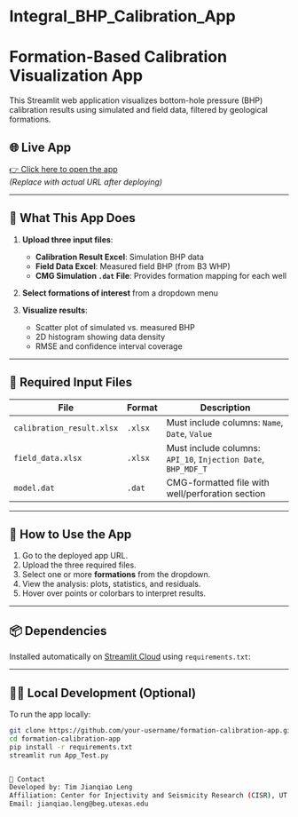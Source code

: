 # Integral_BHP_Calibration_App
# Formation-Based Calibration Visualization App

This Streamlit web application visualizes bottom-hole pressure (BHP) calibration results using simulated and field data, filtered by geological formations.

## 🌐 Live App

[👉 Click here to open the app](https://integralbhpcalibrationapp-e8jien3xeyr4z4kmf5zyta.streamlit.app/)  
*(Replace with actual URL after deploying)*

---

## 📂 What This App Does

1. **Upload three input files**:
   - **Calibration Result Excel**: Simulation BHP data
   - **Field Data Excel**: Measured field BHP (from B3 WHP)
   - **CMG Simulation `.dat` File**: Provides formation mapping for each well

2. **Select formations of interest** from a dropdown menu

3. **Visualize results**:
   - Scatter plot of simulated vs. measured BHP
   - 2D histogram showing data density
   - RMSE and confidence interval coverage

---

## 📄 Required Input Files

| File                         | Format     | Description                                             |
|------------------------------|------------|---------------------------------------------------------|
| `calibration_result.xlsx`    | `.xlsx`    | Must include columns: `Name`, `Date`, `Value`          |
| `field_data.xlsx`            | `.xlsx`    | Must include columns: `API_10`, `Injection Date`, `BHP_MDF_T` |
| `model.dat`                  | `.dat`     | CMG-formatted file with well/perforation section       |

---

## 🚀 How to Use the App

1. Go to the deployed app URL.
2. Upload the three required files.
3. Select one or more **formations** from the dropdown.
4. View the analysis: plots, statistics, and residuals.
5. Hover over points or colorbars to interpret results.

---

## 📦 Dependencies

Installed automatically on [Streamlit Cloud](https://streamlit.io/cloud) using `requirements.txt`:


---

## 👩‍💻 Local Development (Optional)

To run the app locally:

```bash
git clone https://github.com/your-username/formation-calibration-app.git
cd formation-calibration-app
pip install -r requirements.txt
streamlit run App_Test.py


📧 Contact
Developed by: Tim Jianqiao Leng
Affiliation: Center for Injectivity and Seismicity Research (CISR), UT Austin
Email: jianqiao.leng@beg.utexas.edu

